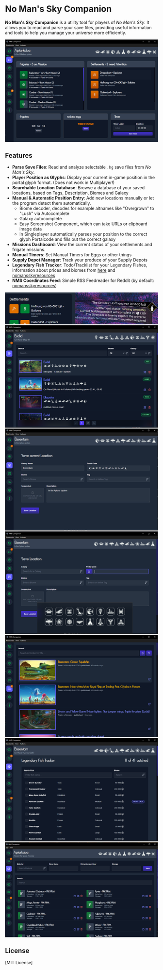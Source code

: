 # No Man's Sky Companion

**No Man's Sky Companion** is a utility tool for players of *No Man's Sky*. It allows you to read and parse your save files, providing useful information and tools to help you manage your universe more efficiently.

![Screenshot of No Man's Sky Companion](screenshots/1.PNG)

## Features

- **Parse Save Files**: Read and analyze selectable `.hg` save files from *No Man's Sky*. 
- **Player Position as Glyphs**: Display your current in-game position in the portal glyph format. (Does not work in Multiplayer!)
- **Searchable Location Database**: Browse a database of your saved locations, based on Tags, Description, Biomes and Galaxy
- **Manual & Automatic Position Entry**: Add new locations manually or let the program detect them automatically.  
    - Biome decoder, decodes for example altnames like "Overgrown" to "Lush" via Autocomplete
    - Galaxy autocomplete 
    - Easy Screenshot Component, which can take URLs or clipboard image data
    - In Singleplayer automatically parses your position to the correct glyph Portalcode and fills out the correct galaxy
- **Missions Dashboard**: View the current status of your settlements and frigate missions.
- **Manual Timers**: Set Manual Timers for Eggs or other things
- **Supply Depot Manager**: Track your produce of your Supply Depots
- **Legendary Fish Tracker**: Todo/Tracklist for your Legendary Fishes, information about prices and biomes from [here](https://steamcommunity.com/sharedfiles/filedetails/?id=3331441951) and [nomansskyresources](https://www.nomansskyresources.com/)
- **NMS Coordinates Feed**: Simple RSS Feedreader for Reddit (by default: [nomansskyresources](https://www.nomansskyresources.com/))

![Screenshot of No Man's Sky Companion](screenshots/2.PNG)
![Screenshot of No Man's Sky Companion](screenshots/3.PNG)
![Screenshot of No Man's Sky Companion](screenshots/4.PNG)
![Screenshot of No Man's Sky Companion](screenshots/5.PNG)
![Screenshot of No Man's Sky Companion](screenshots/6.PNG)
![Screenshot of No Man's Sky Companion](screenshots/7.PNG)
![Screenshot of No Man's Sky Companion](screenshots/8.PNG)

## License
[MIT License]  
